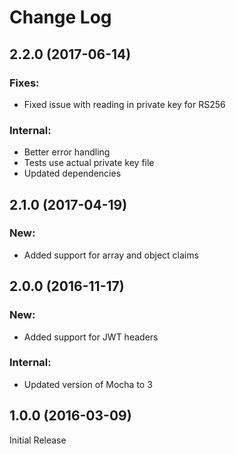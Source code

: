 # Change Log

## 2.2.0 (2017-06-14)

### Fixes:

* Fixed issue with reading in private key for RS256

### Internal:

* Better error handling
* Tests use actual private key file
* Updated dependencies

## 2.1.0 (2017-04-19)

### New:

* Added support for array and object claims

## 2.0.0 (2016-11-17)

### New:

* Added support for JWT headers

### Internal:

* Updated version of Mocha to 3

## 1.0.0 (2016-03-09)

Initial Release
